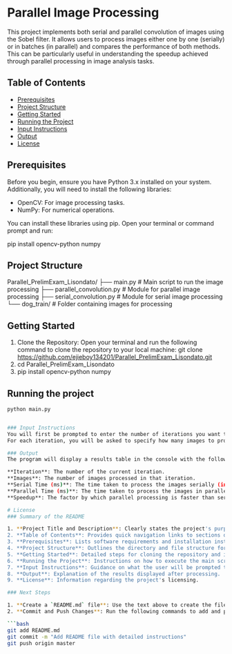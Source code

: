 # Parallel Image Processing

This project implements both serial and parallel convolution of images using the Sobel filter. It allows users to process images either one by one (serially) or in batches (in parallel) and compares the performance of both methods. This can be particularly useful in understanding the speedup achieved through parallel processing in image analysis tasks.

## Table of Contents

- [Prerequisites](#prerequisites)
- [Project Structure](#project-structure)
- [Getting Started](#getting-started)
- [Running the Project](#running-the-project)
- [Input Instructions](#input-instructions)
- [Output](#output)
- [License](#license)

## Prerequisites

Before you begin, ensure you have Python 3.x installed on your system. Additionally, you will need to install the following libraries:

- OpenCV: For image processing tasks.
- NumPy: For numerical operations.

You can install these libraries using pip. Open your terminal or command prompt and run:

pip install opencv-python numpy

## Project Structure
Parallel_PrelimExam_Lisondato/
├── main.py                  # Main script to run the image processing
├── parallel_convolution.py   # Module for parallel image processing
├── serial_convolution.py     # Module for serial image processing
└── dog_train/               # Folder containing images for processing

## Getting Started
1. Clone the Repository: Open your terminal and run the following command to clone the repository to your local machine:
   git clone https://github.com/ejieboy134201/Parallel_PrelimExam_Lisondato.git
2. cd Parallel_PrelimExam_Lisondato
3. pip install opencv-python numpy

## Running the project
```bash 
python main.py


### Input Instructions
You will first be prompted to enter the number of iterations you want to perform. This allows you to test the processing with different configurations.
For each iteration, you will be asked to specify how many images to process from the specified folder.

### Output
The program will display a results table in the console with the following columns:

**Iteration**: The number of the current iteration.
**Images**: The number of images processed in that iteration.
**Serial Time (ms)**: The time taken to process the images serially (in milliseconds).
**Parallel Time (ms)**: The time taken to process the images in parallel (in milliseconds).
**Speedup**: The factor by which parallel processing is faster than serial processing, calculated as serial time divided by parallel time.

# License
### Summary of the README

1. **Project Title and Description**: Clearly states the project's purpose and functionality.
2. **Table of Contents**: Provides quick navigation links to sections of the document.
3. **Prerequisites**: Lists software requirements and installation instructions.
4. **Project Structure**: Outlines the directory and file structure for clarity.
5. **Getting Started**: Detailed steps for cloning the repository and installing dependencies.
6. **Running the Project**: Instructions on how to execute the main script.
7. **Input Instructions**: Guidance on what the user will be prompted to enter.
8. **Output**: Explanation of the results displayed after processing.
9. **License**: Information regarding the project's licensing.

### Next Steps

1. **Create a `README.md` file**: Use the text above to create the file in your project directory.
2. **Commit and Push Changes**: Run the following commands to add and push your `README.md` to your GitHub repository:

```bash
git add README.md
git commit -m "Add README file with detailed instructions"
git push origin master
